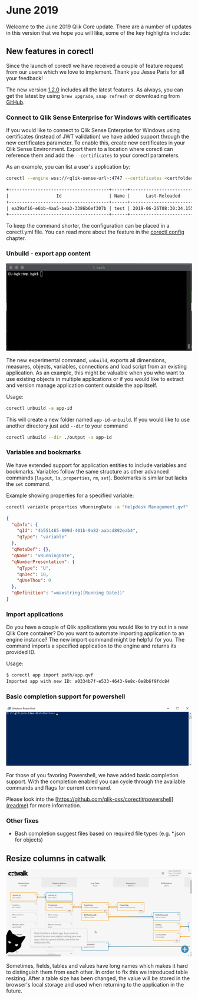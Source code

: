 # June 2019

Welcome to the June 2019 Qlik Core update. There are a number of updates in this version that we hope you will like,
some of the key highlights include:

## New features in corectl

Since the launch of corectl we have received a couple of feature request from our users which we love to implement.
Thank you Jesse Paris for all your feedback!

The new version [1.2.0](https://github.com/qlik-oss/corectl/releases/tag/v1.2.0) includes all the latest features.
As always, you can get the latest by using `brew upgrade`, `snap refresh` or downloading from
[GitHub](https://github.com/qlik-oss/corectl/releases).

### Connect to Qlik Sense Enterprise for Windows with certificates

If you would like to connect to Qlik Sense Enterprise for Windows using certificates (instead of JWT validation) we have
added support through the new certificates parameter. To enable this, create new certificates in your Qlik Sense
Environment. Export them to a location where corectl can reference them and add the `--certificates` to
your corectl parameters.

As an example, you can list a user's application by:

```bash
corectl --engine wss://<qlik-sense-url>:4747 --certificates <certfolder> --headers "X-Qlik-User: UserDirectory=<userdir>; UserId=<userid>" app ls
```

```txt
+--------------------------------------+------+--------------------------+----------+-------+
|                  Id                  | Name |      Last-Reloaded       | ReadOnly | Title |
+--------------------------------------+------+--------------------------+----------+-------+
| ea39af16-e6bb-4aa5-bea3-3386b6ef307b | test | 2019-06-26T08:30:34.155Z | false    | test  |
+--------------------------------------+------+--------------------------+----------+-------+
```

To keep the command shorter, the configuration can be placed in a corectl.yml file. You can read more about the feature
in the [corectl config](https://github.com/qlik-oss/corectl/blob/master/docs/corectl_config.md#certificates) chapter.

### Unbuild - export app content

![screenshot](../images/corectl-unbuild.gif)

The new experimental command, `unbuild`, exports all dimensions, measures, objects, variables, connections and load
script from an existing application. As an example, this might be valuable when you who want to use existing objects in multiple
applications or if you would like to extract and version manage application content outside the app
itself.

Usage:

```bash
corectl unbuild -a app-id
```

This will create a new folder named `app-id-unbuild`. If you would like to use another directory just add `--dir` to
your command

```bash
corectl unbuild --dir ./output -a app-id
```

### Variables and bookmarks

We have extended support for application entities to include variables and bookmarks. Variables follow the same structure
as other advanced commands (`layout`, `ls`, `properties`, `rm`, `set`). Bookmarks is similar but lacks the `set` command.

Example showing properties for a specified variable:

```bash
corectl variable properties vRunningDate -a "Helpdesk Management.qvf"
```

```json
{
  "qInfo": {
    "qId": "4b551465-809d-401b-9a82-aabcd892eab4",
    "qType": "variable"
  },
  "qMetaDef": {},
  "qName": "vRunningDate",
  "qNumberPresentation": {
    "qType": "U",
    "qnDec": 10,
    "qUseThou": 0
  },
  "qDefinition": "=maxstring([Running Date])"
}
```

### Import applications

Do you have a couple of Qlik applications you would like to try out in a new Qlik Core container? Do you want to
automate importing application to an engine instance? The new import command might be helpful for you. The command
imports a specified application to the engine and returns its provided ID.

Usage:

```bash
$ corectl app import path/app.qvf
Imported app with new ID: a0334b7f-e533-4643-9e8c-0e8b6f9fdc84
```

### Basic completion support for powershell

![screenshot](../images/corectl-powershell.gif)

For those of you favoring Powershell, we have added basic completion support. With the completion enabled you can cycle
through the available commands and flags for current command.

Please look into the [https://github.com/qlik-oss/corectl#powershell](readme) for more information.

### Other fixes

* Bash completion suggest files based on required file types (e.g. *.json for objects)

## Resize columns in catwalk

![screenshot](../images/catwalk-resize-tables.gif)

Sometimes, fields, tables and values have long names which makes it hard to distinguish them from each other. In order
to fix this we introduced table resizing. After a table size has been changed, the value will be stored in the
browser's local storage and used when returning to the application in the future.
